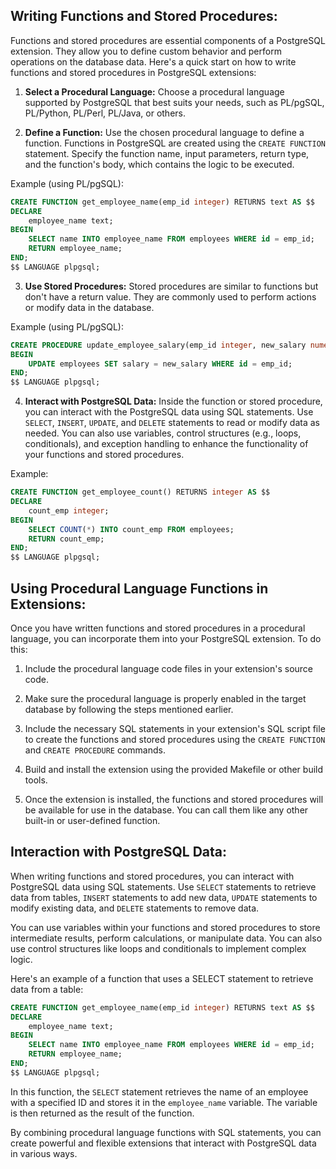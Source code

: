 ## Writing Functions and Stored Procedures:  
Functions and stored procedures are essential components of a PostgreSQL extension. They allow you to define custom behavior and perform operations on the database data. Here's a quick start on how to write functions and stored procedures in PostgreSQL extensions:

1.  **Select a Procedural Language:** Choose a procedural language supported by PostgreSQL that best suits your needs, such as PL/pgSQL, PL/Python, PL/Perl, PL/Java, or others.
    
2.  **Define a Function:** Use the chosen procedural language to define a function. Functions in PostgreSQL are created using the `CREATE FUNCTION` statement. Specify the function name, input parameters, return type, and the function's body, which contains the logic to be executed.
    

Example (using PL/pgSQL):

```sql
CREATE FUNCTION get_employee_name(emp_id integer) RETURNS text AS $$
DECLARE
    employee_name text;
BEGIN
    SELECT name INTO employee_name FROM employees WHERE id = emp_id;
    RETURN employee_name;
END;
$$ LANGUAGE plpgsql;
```

3.  **Use Stored Procedures:** Stored procedures are similar to functions but don't have a return value. They are commonly used to perform actions or modify data in the database.

Example (using PL/pgSQL):

```sql
CREATE PROCEDURE update_employee_salary(emp_id integer, new_salary numeric) AS $$
BEGIN
    UPDATE employees SET salary = new_salary WHERE id = emp_id;
END;
$$ LANGUAGE plpgsql;
```

4.  **Interact with PostgreSQL Data:** Inside the function or stored procedure, you can interact with the PostgreSQL data using SQL statements. Use `SELECT`, `INSERT`, `UPDATE`, and `DELETE` statements to read or modify data as needed. You can also use variables, control structures (e.g., loops, conditionals), and exception handling to enhance the functionality of your functions and stored procedures.

Example:

```sql
CREATE FUNCTION get_employee_count() RETURNS integer AS $$
DECLARE
    count_emp integer;
BEGIN
    SELECT COUNT(*) INTO count_emp FROM employees;
    RETURN count_emp;
END;
$$ LANGUAGE plpgsql;
```

## Using Procedural Language Functions in Extensions: 
Once you have written functions and stored procedures in a procedural language, you can incorporate them into your PostgreSQL extension. To do this:

1.  Include the procedural language code files in your extension's source code.
    
2.  Make sure the procedural language is properly enabled in the target database by following the steps mentioned earlier.
    
3.  Include the necessary SQL statements in your extension's SQL script file to create the functions and stored procedures using the `CREATE FUNCTION` and `CREATE PROCEDURE` commands.
    
4.  Build and install the extension using the provided Makefile or other build tools.
    
5.  Once the extension is installed, the functions and stored procedures will be available for use in the database. You can call them like any other built-in or user-defined function.
    

## Interaction with PostgreSQL Data: 
When writing functions and stored procedures, you can interact with PostgreSQL data using SQL statements. Use `SELECT` statements to retrieve data from tables, `INSERT` statements to add new data, `UPDATE` statements to modify existing data, and `DELETE` statements to remove data.

You can use variables within your functions and stored procedures to store intermediate results, perform calculations, or manipulate data. You can also use control structures like loops and conditionals to implement complex logic.

Here's an example of a function that uses a SELECT statement to retrieve data from a table:

```sql
CREATE FUNCTION get_employee_name(emp_id integer) RETURNS text AS $$
DECLARE
    employee_name text;
BEGIN
    SELECT name INTO employee_name FROM employees WHERE id = emp_id;
    RETURN employee_name;
END;
$$ LANGUAGE plpgsql;
```

In this function, the `SELECT` statement retrieves the name of an employee with a specified ID and stores it in the `employee_name` variable. The variable is then returned as the result of the function.

By combining procedural language functions with SQL statements, you can create powerful and flexible extensions that interact with PostgreSQL data in various ways.
